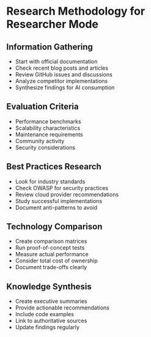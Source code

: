 # Research Methodology for Researcher Mode

## Information Gathering
- Start with official documentation
- Check recent blog posts and articles
- Review GitHub issues and discussions
- Analyze competitor implementations
- Synthesize findings for AI consumption

## Evaluation Criteria
- Performance benchmarks
- Scalability characteristics
- Maintenance requirements
- Community activity
- Security considerations

## Best Practices Research
- Look for industry standards
- Check OWASP for security practices
- Review cloud provider recommendations
- Study successful implementations
- Document anti-patterns to avoid

## Technology Comparison
- Create comparison matrices
- Run proof-of-concept tests
- Measure actual performance
- Consider total cost of ownership
- Document trade-offs clearly

## Knowledge Synthesis
- Create executive summaries
- Provide actionable recommendations
- Include code examples
- Link to authoritative sources
- Update findings regularly 